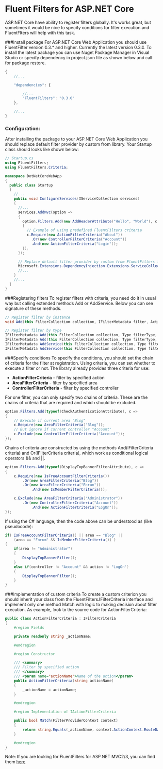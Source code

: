 # Fluent Filters for ASP.NET Core

ASP.NET Core have ability to register filters globally. It's works great, but sometimes it would be nice to specify conditions for filter execution and FluentFlters will help with this task.

###Install package
For ASP.NET Core Web Application you should use FluentFilter version 0.3.* and higher. Currently the latest version 0.3.0.
To install the latest package you can use Nuget Package Manager in Visual Studio or specify dependency in project.json file as shown below and call for package restore.

```javascript
{
    //...

    "dependencies": {

        //...
        "FluentFilters": "0.3.0"
    },

    //...
}    
```


### Configuration:
After installing the package to your ASP.NET Core Web Application you should replace default filter provider by custom from library. Your Startup class should looks like shown below:
```csharp
// Startup.cs
using FluentFilters;
using FluentFilters.Criteria;

namespace DotNetCoreWebApp
{
  public class Startup
  {
    //...
    public void ConfigureServices(IServiceCollection services)
    {
      //...
      services.AddMvc(option =>
      {
        option.Filters.Add(new AddHeaderAttribute("Hello", "World"), c =>
        {
          // Example of using predefined FluentFilters criteria
          c.Require(new ActionFilterCriteria("About"))
            .Or(new ControllerFilterCriteria("Account"))
            .And(new ActionFilterCriteria("Login"));
        });
      });

      // Replace default filter provider by custom from FluentFilters library
      Microsoft.Extensions.DependencyInjection.Extensions.ServiceCollectionExtensions.Replace(services, ServiceDescriptor.Singleton<IFilterProvider, FluentFilterFilterProvider>());
      //...
    }
    //...
  }
}
```

###Registering filters
To register filters with criteria, you need do it in usual way but calling extended methods Add or AddService. Below you can see signature of these methods.
```csharp
// Register filter by instance
void Add(this FilterCollection collection, IFilterMetadata filter, Action<IFilterCriteriaBuilder> criteria);

// Register filter by type
IFilterMetadata Add(this FilterCollection collection, Type filterType, Action<IFilterCriteriaBuilder> criteria)
IFilterMetadata Add(this FilterCollection collection, Type filterType, int order, Action<IFilterCriteriaBuilder> criteria)
IFilterMetadata AddService(this FilterCollection collection, Type filterType, Action<IFilterCriteriaBuilder> criteria)
IFilterMetadata AddService(this FilterCollection collection, Type filterType, int order, Action<IFilterCriteriaBuilder> criteria)
```


###Specify conditions
To specify the conditions, you should set the chain of criteria for the filter at registration. Using criteria, you can set whether to execute a filter or not. The library already provides three criteria for use:

 * **ActionFilterCriteria** - filter by specified action 
 * **AreaFilterCriteria** - filter by specified area
 * **ControllerFilterCriteria** - filter by specified controller

For one filter, you can only specify two chains of criteria. These are the chains of criteria that are required and which should be excluded.

```csharp
option.Filters.Add(typeof(CheckAuthenticationAttribute), c =>
{
    // Execute if current area "Blog"
    c.Require(new AreaFilterCriteria("Blog"));
    // But ignore if current controller "Account"
    c.Exclude(new ControllerFilterCriteria("Account"));
});
```

Chains of criteria are constructed by using the methods And(IFilterCriteria criteria) and Or(IFilterCriteria criteria), which work as conditional logical operators && and ||.

```csharp
option.Filters.Add(typeof(DisplayTopBannerFilterAttribute), c =>
{
    c.Require(new IsFreeAccountFilterCriteria())
        .Or(new AreaFilterCriteria("Blog"))
        .Or(new AreaFilterCriteria("Forum"))
            .And(new IsMemberFilterCriteria());

    c.Exclude(new AreaFilterCriteria("Administrator"))
        .Or(new ControllerFilterCriteria("Account"))
            .And(new ActionFilterCriteria("LogOn"));
});
```

If using the C# language, then the code above can be understood as (like pseudocode):
```csharp
if( IsFreeAccountFilterCriteria() || area == "Blog" || 
    (area == "Forum" && IsMemberFilterCriteria()) ) 
{
    if(area != "Administrator")
    {
        DisplayTopBannerFilter();
    }
    else if(controller != "Account" && action != "LogOn")
    {
        DisplayTopBannerFilter();
    }
}
```

###Implementation of custom criteria
To create a custom criterion you should inherit your class from the FluentFilters.IFilterCriteria interface and implement only one method Match with logic to making decision about filter execution. As example, look to the source code for ActionFilterCriteria: 
```csharp
public class ActionFilterCriteria : IFilterCriteria
{
    #region Fields

    private readonly string _actionName;

    #endregion

    #region Constructor

    /// <summary>
    /// Filter by specified action
    /// </summary>
    /// <param name="actionName">Name of the action</param>
    public ActionFilterCriteria(string actionName)
    {
        _actionName = actionName;
    }

    #endregion

    #region Implementation of IActionFilterCriteria

    public bool Match(FilterProviderContext context)
    {
        return string.Equals(_actionName, context.ActionContext.RouteData.GetRequiredString("action"), StringComparison.OrdinalIgnoreCase);
    }

    #endregion
}
```

Note: If you are looking for FluentFilters for ASP.NET MVC2/3, you can find them [here](http://fluentfilters.codeplex.com/)